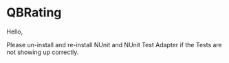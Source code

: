 # QBRating

Hello,

Please un-install and re-install NUnit and NUnit Test Adapter if the Tests are not showing up correctly.  
